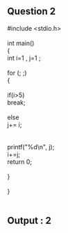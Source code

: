 ## Question 2 <br/>

#include <stdio.h> <br/>
<br/>
int main() <br/>
{<br/>
    int i=1 , j=1 ;<br/>
<br/>
    for (; ;)<br/>
    {<br/>
<br/>
        if(i>5)<br/>
            break;<br/>
<br/>
        else <br/>
            j+= i;<br/>
<br/>   
    printf("%d\n", j); <br/>
        i+=j; <br/>
    return 0;<br/>
<br/>
   }<br/>
<br/>
}<br/>
<br/>

## Output : 2